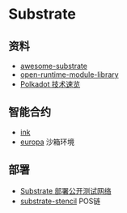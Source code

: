 # Substrate

## 资料

- [awesome-substrate](https://github.com/substrate-developer-hub/awesome-substrate)
- [open-runtime-module-library](https://github.com/open-web3-stack/open-runtime-module-library)
- [Polkadot 技术速览](https://blog.dteam.top/posts/2020-03/an-introduction-to-polkadot.html)

## 智能合约

- [ink](https://github.com/paritytech/ink)
- [europa](https://github.com/patractlabs/europa) 沙箱环境

## 部署

- [Substrate 部署公开测试网络](https://zhuanlan.zhihu.com/p/161293660)
- [substrate-stencil](https://github.com/kaichaosun/substrate-stencil) POS链
